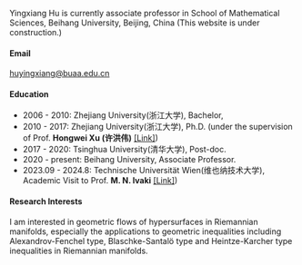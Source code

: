 
Yingxiang Hu is currently associate professor in School of Mathematical Sciences, Beihang University, Beijing, China (This website is under construction.)

#### Email

huyingxiang@buaa.edu.cn

#### Education

- 2006 - 2010: Zhejiang University(浙江大学), Bachelor,
- 2010 - 2017: Zhejiang University(浙江大学), Ph.D. (under the supervision of Prof. <strong>Hongwei Xu (许洪伟)</strong> [[Link]](https://person.zju.edu.cn/xuhw))
- 2017 - 2020: Tsinghua University(清华大学), Post-doc.
- 2020 - present: Beihang University, Associate Professor.
- 2023.09 - 2024.8: Technische Universität Wien(维也纳技术大学), Academic Visit to Prof. <strong>M. N. Ivaki</strong> [[Link]](https://sites.google.com/view/mohammadivaki/info))


#### Research Interests

I am interested in geometric flows of hypersurfaces in Riemannian manifolds, especially the applications to geometric inequalities including Alexandrov-Fenchel type, Blaschke-Santalö type and Heintze-Karcher type inequalities in Riemannian manifolds.  
